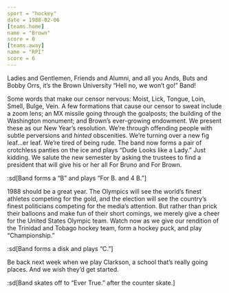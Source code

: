 ```yaml
---
sport = "hockey"
date = 1988-02-06
[teams.home]
name = "Brown"
score = 0
[teams.away]
name = "RPI"
score = 6
---
```


Ladies and Gentlemen, Friends and Alumni, and all you Ands, Buts and Bobby Orrs, it’s the Brown University “Hell no, we won’t go!” Band!

Some words that make our censor nervous: Moist, Lick, Tongue, Loin, Smell, Bulge, Vein. A few formations that cause our censor to sweat include a zoom lens; an MX missile going through the goalposts; the building of the Washington monument; and Brown’s ever-growing endowment. We present these as our New Year’s resolution. We’re through offending people with subtle perversions and _hinted_ obscenities. We’re turning over a new fig leaf...er leaf. We’re tired of being rude. The band now forms a pair of crotchless panties on the ice and plays “Dude Looks like a Lady.” Just kidding. We salute the new semester by asking the trustees to find a president that will give his or her all For Bruno and For Brown.

:sd[Band forms a “B” and plays “For B. and 4 B.”]

1988 should be a great year. The Olympics will see the world’s finest athletes competing for the gold, and the election will see the country’s finest politicians competing for the media’s attention. But rather than prick their balloons and make fun of their short comings, we merely give a cheer for the United States Olympic team. Watch now as we give our rendition of the Trinidad and Tobago hockey team, form a hockey puck, and play “Championship.”

:sd[Band forms a disk and plays “C.”]

Be back next week when we play Clarkson, a school that’s really going places. And we wish they’d get started.

:sd[Band skates off to “Ever True.” after the counter skate.]
